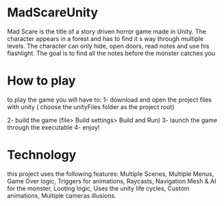 # MadScareUnity
Mad Scare is the title of a story driven horror game made in Unity. The character appears in a forest and has to find it s way through multiple levels. The character can only hide, open doors, read notes and use his flashlight. The goal is to find all the notes before the monster catches you

# How to play 

to play the game you will have to:
1- download and open the project files with unity ( choose the unityFiles folder as the project root)

2- build the game (file> Build settings> Build and Run)
3- launch the game through the executable
4- enjoy!

# Technology

this project uses the following features:
Multiple Scenes,
Multiple Menus,
Game Over logic,
Triggers for animations,
Raycasts,
Navigation Mesh & AI for the monster,
Looting logic,
Uses the unity life cycles,
Custom animations,
Multiple cameras illusions.
